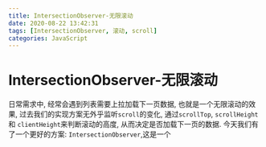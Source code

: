 ```yaml
---
title: IntersectionObserver-无限滚动
date: 2020-08-22 13:42:31
tags: [IntersectionObserver, 滚动, scroll]
categories: JavaScript
---
```




# IntersectionObserver-无限滚动

日常需求中, 经常会遇到列表需要上拉加载下一页数据, 也就是一个无限滚动的效果, 过去我们的实现方案无外乎监听`scroll`的变化, 通过`scrollTop`, `scrollHeight`和 `clientHeight`来判断滚动的高度, 从而决定是否加载下一页的数据. 今天我们有了一个更好的方案: `IntersectionObserver`,这是一个

<!-- more -->

